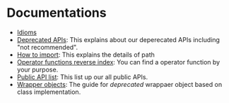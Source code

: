 # Documentations

- [Idioms](./idiom/)
- [Deprecated APIs](./deprecated_apis.md): This explains about our deperecated APIs including "not recommended".
- [How to import](./how_to_import.md): This explains the details of path
- [Operator functions reverse index](./operators_reverse_index.md): You can find a operator function by your purpose.
- [Public API list](./public_api_list.md): This list up our all public APIs.
- [Wrapper objects](./wrapper_objects.md): The guide for _deprecated_ wrappaer object based on class implementation.

